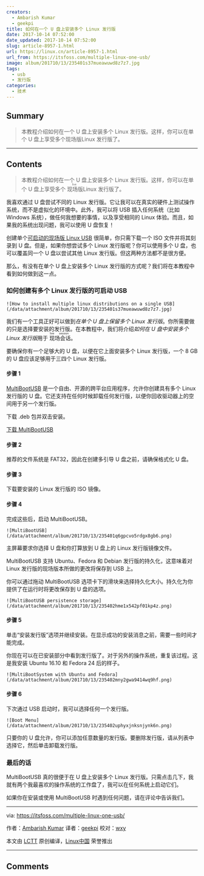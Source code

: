 ```yaml
---
creators:
  - Ambarish Kumar
  - geekpi
title: 如何在一个 U 盘上安装多个 Linux 发行版
date: 2017-10-14 07:52:00
date_updated: 2017-10-14 07:52:00
slug: article-8957-1.html
url: https://linux.cn/article-8957-1.html
url_from: https://itsfoss.com/multiple-linux-one-usb/
image: album/201710/13/235401s37mueawuwd8z7z7.jpg
tags:
  - usb
  - 发行版
categories:
  - 技术
---
```


## Summary

> 本教程介绍如何在一个 U 盘上安装多个 Linux 发行版。这样，你可以在单个 U 盘上享受多个现场版Linux 发行版了。

***

<!-- more -->

## Contents

> 
> 本教程介绍如何在一个 U 盘上安装多个 Linux 发行版。这样，你可以在单个 U 盘上享受多个<ruby> 现场版 <rt>  live </rt></ruby> Linux 发行版了。
> 
> 
> 

我喜欢通过 U 盘尝试不同的 Linux 发行版。它让我可以在真实的硬件上测试操作系统，而不是虚拟化的环境中。此外，我可以将 USB 插入任何系统（比如 Windows 系统），做任何我想要的事情，以及享受相同的 Linux 体验。而且，如果我的系统出现问题，我可以使用 U 盘恢复！

创建单个[可启动的现场版 Linux USB](https://itsfoss.com/create-live-usb-of-ubuntu-in-windows/) 很简单，你只需下载一个 ISO 文件并将其刻录到 U 盘。但是，如果你想尝试多个 Linux 发行版呢？你可以使用多个 U 盘，也可以覆盖同一个 U 盘以尝试其他 Linux 发行版。但这两种方法都不是很方便。

那么，有没有在单个 U 盘上安装多个 Linux 发行版的方式呢？我们将在本教程中看到如何做到这一点。

### 如何创建有多个 Linux 发行版的可启动 USB

`![How to install multiple linux distributions on a single USB](/data/attachment/album/201710/13/235401s37mueawuwd8z7z7.jpg)`

我们有一个工具正好可以做到*在单个 U 盘上保留多个 Linux 发行版*。你所需要做的只是选择要安装的发行版。在本教程中，我们将介绍*如何在 U 盘中安装多个 Linux 发行版*用于<ruby> 现场会话 <rt>  live session </rt></ruby>。

要确保你有一个足够大的 U 盘，以便在它上面安装多个 Linux 发行版，一个 8 GB 的 U 盘应该足够用于三四个 Linux 发行版。

#### 步骤 1

[MultiBootUSB](http://multibootusb.org/) 是一个自由、开源的跨平台应用程序，允许你创建具有多个 Linux 发行版的 U 盘。它还支持在任何时候卸载任何发行版，以便你回收驱动器上的空间用于另一个发行版。

下载 .deb 包并双击安装。

[下载 MultiBootUSB](https://github.com/mbusb/multibootusb/releases/download/v8.8.0/python3-multibootusb_8.8.0-1_all.deb)

#### 步骤 2

推荐的文件系统是 FAT32，因此在创建多引导 U 盘之前，请确保格式化 U 盘。

#### 步骤 3

下载要安装的 Linux 发行版的 ISO 镜像。

#### 步骤 4

完成这些后，启动 MultiBootUSB。

`![MultiBootUSB](/data/attachment/album/201710/13/235401q6gpcvo5rdgx8gb6.png)`

主屏幕要求你选择 U 盘和你打算放到 U 盘上的 Linux 发行版镜像文件。

MultiBootUSB 支持 Ubuntu、Fedora 和 Debian 发行版的持久化，这意味着对 Linux 发行版的现场版本所做的更改将保存到 USB 上。

你可以通过拖动 MultiBootUSB 选项卡下的滑块来选择持久化大小。持久化为你提供了在运行时将更改保存到 U 盘的选项。

`![MultiBootUSB persistence storage](/data/attachment/album/201710/13/235402hme1x542pf01kp4z.png)`

#### 步骤 5

单击“安装发行版”选项并继续安装。在显示成功的安装消息之前，需要一些时间才能完成。

你现在可以在已安装部分中看到发行版了。对于另外的操作系统，重复该过程。这是我安装 Ubuntu 16.10 和 Fedora 24 后的样子。

`![MultiBootSystem with Ubuntu and Fedora](/data/attachment/album/201710/13/235402mny2gwa9414wq9hf.png)`

#### 步骤 6

下次通过 USB 启动时，我可以选择任何一个发行版。

`![Boot Menu](/data/attachment/album/201710/13/235402uphyxjnksnjynk6n.png)`

只要你的 U 盘允许，你可以添加任意数量的发行版。要删除发行版，请从列表中选择它，然后单击卸载发行版。

### 最后的话

MultiBootUSB 真的很便于在 U 盘上安装多个 Linux 发行版。只需点击几下，我就有两个我最喜欢的操作系统的工作盘了，我可以在任何系统上启动它们。

如果你在安装或使用 MultiBootUSB 时遇到任何问题，请在评论中告诉我们。

---

via: <https://itsfoss.com/multiple-linux-one-usb/>

作者：[Ambarish Kumar](https://itsfoss.com/author/ambarish/) 译者：[geekpi](https://github.com/geekpi) 校对：[wxy](https://github.com/wxy)

本文由 [LCTT](https://github.com/LCTT/TranslateProject) 原创编译，[Linux中国](https://linux.cn/) 荣誉推出

***

## Comments

